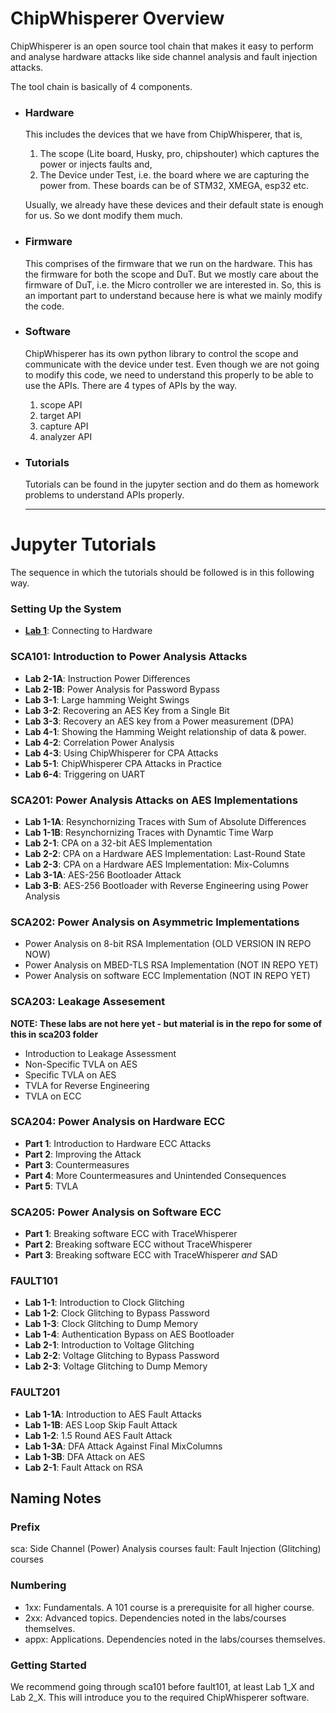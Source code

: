 # ChipWhisperer Overview

ChipWhisperer is an open source tool chain that makes it easy to perform and analyse hardware attacks like side channel analysis and fault injection attacks.

The tool chain is basically of 4 components.

- ### Hardware
    This includes the devices that we have from ChipWhisperer, that is, 
    1. The scope (Lite board, Husky, pro, chipshouter) which captures the power or injects faults and,
    2. The Device under Test, i.e. the board where we are capturing the power from. These boards can be of STM32, XMEGA, esp32 etc.

    Usually, we already have these devices and their default state is enough for us. So we dont modify them much.

- ### Firmware
    This comprises of the firmware that we run on the hardware. This has the firmware for both the scope and DuT. But we mostly care about the firmware of DuT, i.e. the Micro controller we are interested in. So, this is an important part to understand because here is what we mainly modify the code.
- ### Software

    ChipWhisperer has its own python library to control the scope and communicate with the device under test. Even though we are not going to modify this code, we need to understand this properly to be able to use the APIs. There are 4 types of APIs by the way.

    1. scope API
    2. target API
    3. capture API
    4. analyzer API
- ### Tutorials
    Tutorials can be found in the jupyter section and do them as homework problems to understand APIs properly.


    --------------------------------------
    
    
# Jupyter Tutorials 

The sequence in which the tutorials should be followed is in this following way.

### Setting Up the System

<!-- * **[lab 1](#lab-1)**: Connecting to Hardware -->
* **[Lab 1](lab1/lab1.md)**: Connecting to Hardware

### SCA101: Introduction to Power Analysis Attacks

<!-- * **[Lab 2-1A](#lab-2-1a)**: Instruction Power Differences
* **[Lab 2-1B](#lab-2-1B)**: Power Analysis for Password Bypass -->
* **Lab 2-1A**: Instruction Power Differences
* **Lab 2-1B**: Power Analysis for Password Bypass
* **Lab 3-1**: Large hamming Weight Swings
* **Lab 3-2**: Recovering an AES Key from a Single Bit
* **Lab 3-3**: Recovery an AES key from a Power measurement (DPA)
* **Lab 4-1**: Showing the Hamming Weight relationship of data & power.
* **Lab 4-2**: Correlation Power Analysis
* **Lab 4-3**: Using ChipWhisperer for CPA Attacks
* **Lab 5-1**: ChipWhisperer CPA Attacks in Practice
* **Lab 6-4**: Triggering on UART

### SCA201: Power Analysis Attacks on AES Implementations
* **Lab 1-1A**: Resynchornizing Traces with Sum of Absolute Differences
* **Lab 1-1B**: Resynchornizing Traces with Dynamtic Time Warp
* **Lab 2-1**: CPA on a 32-bit AES Implementation
* **Lab 2-2**: CPA on a Hardware AES Implementation: Last-Round State
* **Lab 2-3**: CPA on a Hardware AES Implementation: Mix-Columns
* **Lab 3-1A**: AES-256 Bootloader Attack
* **Lab 3-B**: AES-256 Bootloader with Reverse Engineering using Power Analysis

### SCA202: Power Analysis on Asymmetric Implementations
* Power Analysis on 8-bit RSA Implementation (OLD VERSION IN REPO NOW)
* Power Analysis on MBED-TLS RSA Implementation (NOT IN REPO YET)
* Power Analysis on software ECC Implementation (NOT IN REPO YET)

### SCA203: Leakage Assesement
**NOTE: These labs are not here yet - but material is in the repo for some of this in sca203 folder**
* Introduction to Leakage Assessment
* Non-Specific TVLA on AES
* Specific TVLA on AES
* TVLA for Reverse Engineering
* TVLA on ECC

### SCA204: Power Analysis on Hardware ECC
* **Part 1**: Introduction to Hardware ECC Attacks
* **Part 2**: Improving the Attack
* **Part 3**: Countermeasures
* **Part 4**: More Countermeasures and Unintended Consequences
* **Part 5**: TVLA

### SCA205: Power Analysis on Software ECC
* **Part 1**: Breaking software ECC with TraceWhisperer
* **Part 2**: Breaking software ECC without TraceWhisperer
* **Part 3**: Breaking software ECC with TraceWhisperer *and* SAD

### FAULT101


* **Lab 1-1**: Introduction to Clock Glitching
* **Lab 1-2**: Clock Glitching to Bypass Password
* **Lab 1-3**: Clock Glitching to Dump Memory
* **Lab 1-4**: Authentication Bypass on AES Bootloader
* **Lab 2-1**: Introduction to Voltage Glitching
* **Lab 2-2**: Voltage Glitching to Bypass Password
* **Lab 2-3**: Voltage Glitching to Dump Memory

### FAULT201
* **Lab 1-1A**: Introduction to AES Fault Attacks
* **Lab 1-1B**: AES Loop Skip Fault Attack
* **Lab 1-2**: 1.5 Round AES Fault Attack
* **Lab 1-3A**: DFA Attack Against Final MixColumns
* **Lab 1-3B**: DFA Attack on AES
* **Lab 2-1**: Fault Attack on RSA


## Naming Notes

### Prefix

sca: Side Channel (Power) Analysis courses
fault: Fault Injection (Glitching) courses

### Numbering

* 1xx: Fundamentals. A 101 course is a prerequisite for all higher course.
* 2xx: Advanced topics. Dependencies noted in the labs/courses themselves.
* appx: Applications. Dependencies noted in the labs/courses themselves.

### Getting Started

We recommend going through sca101 before fault101, at least Lab 1_X and Lab 2_X. This will introduce you to the required ChipWhisperer software.

<!-- 
## My Section

This is the content of the section.

- [Go to My Section](#my-section)
- [Go to My Jupyter Tutorials](#jupyter-tutorials) -->

